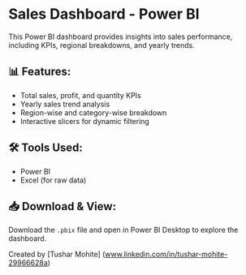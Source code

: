 # Sales Dashboard - Power BI

This Power BI dashboard provides insights into sales performance, including KPIs, regional breakdowns, and yearly trends.

## 📊 Features:
- Total sales, profit, and quantity KPIs
- Yearly sales trend analysis
- Region-wise and category-wise breakdown
- Interactive slicers for dynamic filtering
  
## 🛠 Tools Used:
- Power BI
- Excel (for raw data)
  
## 📥 Download & View:
Download the `.pbix` file and open in Power BI Desktop to explore the dashboard.

Created by [Tushar Mohite] (www.linkedin.com/in/tushar-mohite-29966628a)
